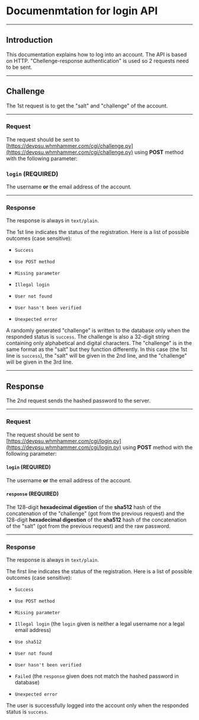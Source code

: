 # Documenmtation for login API

---

## Introduction

This documentation explains how to log into an account. The API is based on HTTP. "Chellenge-response authentication" is used so 2 requests need to be sent.

---

## Challenge

The 1st request is to get the "salt" and "challenge" of the account.

---

### Request

The request should be sent to [https://devpsu.whmhammer.com/cgi/challenge.py](https://devpsu.whmhammer.com/cgi/challenge.py) using **POST** method with the following parameter:

### `login` (REQUIRED)

The username **or** the email address of the account.

---

### Response

The response is always in `text/plain`.

The 1st line indicates the status of the registration. Here is a list of possible outcomes (case sensitive):

- `Success`

- `Use POST method`

- `Missing parameter`

- `Illegal login`

- `User not found`

- `User hasn't been verified`

- `Unexpected error`

A randomly generated "challenge" is written to the database only when the responded status is `success`. The challenge is also a 32-digit string containing only alphabetical and digital characters. The "challenge" is in the same format as the "salt" but they function differently. In this case (the 1st line is `success`), the "salt" will be given in the 2nd line, and the "challenge" will be given in the 3rd line.

---

## Response

The 2nd request sends the hashed password to the server.

---

### Request

The request should be sent to [https://devpsu.whmhammer.com/cgi/login.py](https://devpsu.whmhammer.com/cgi/login.py) using **POST** method with the following parameter:

#### `login` (REQUIRED)

The username **or** the email address of the account.

#### `response` (REQUIRED)

The 128-digit **hexadecimal digestion** of the **sha512** hash of the concatenation of the "challenge" (got from the previous request) and the 128-digit **hexadecimal digestion** of the **sha512** hash of the concatenation of the "salt" (got from the previous request) and the raw password.

---

### Response

The response is always in `text/plain`.

The first line indicates the status of the registration. Here is a list of possible outcomes (case sensitive):

- `Success`

- `Use POST method`

- `Missing parameter`

- `Illegal login` (the `login` given is neither a legal username nor a legal email address)

- `Use sha512`

- `User not found`

- `User hasn't been verified`

- `Failed` (the `response` given does not match the hashed password in database)

- `Unexpected error`

The user is successfully logged into the account only when the responded status is `success`.